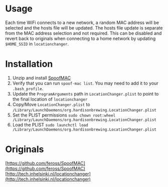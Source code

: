# Usage
Each time WiFi connects to a new network, a random MAC address will be selected and the hosts file will be updated. The hosts file update is separate from the MAC address selection and not required. This can be disabled and revert back to originals when connecting to a home network by updating `$HOME_SSID` in `locationchanger`.

# Installation
1. Unzip and install [SpoofMAC](https://github.com/feross/SpoofMAC)
2. Verify that you can run `spoof-mac list`. You may need to add it to your `.bash_profile`.
3. Update the `ProgramArguments` path in `LocationChanger.plist` to point to the final location of `locationchanger`
4. Copy/Move `LocationChanger.plist` to `/Library/LaunchDaemons/org.hardisonbrewing.LocationChanger.plist`
5. Set the PLIST permissions `sudo chown root:wheel /Library/LaunchDaemons/org.hardisonbrewing.LocationChanger.plist`
6. Load the PLIST `sudo launchctl load /Library/LaunchDaemons/org.hardisonbrewing.LocationChanger.plist`

# Originals
[https://github.com/feross/SpoofMAC](https://github.com/feross/SpoofMAC)  
[http://tech.inhelsinki.nl/locationchanger](http://tech.inhelsinki.nl/locationchanger)
